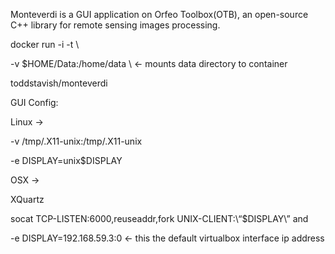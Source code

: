 Monteverdi is a GUI application on Orfeo Toolbox(OTB), an open-source C++ library for remote sensing images processing.


docker run -i -t \

-v $HOME/Data:/home/data \ <- mounts data directory to container

toddstavish/monteverdi

GUI Config:

Linux ->

-v /tmp/.X11-unix:/tmp/.X11-unix

-e DISPLAY=unix$DISPLAY

OSX ->

XQuartz

socat TCP-LISTEN:6000,reuseaddr,fork UNIX-CLIENT:\“$DISPLAY\” and

-e DISPLAY=192.168.59.3:0 <- this the default virtualbox interface ip address
